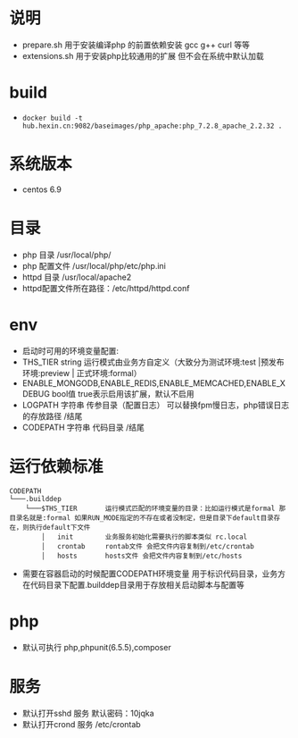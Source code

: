 # 说明
* prepare.sh 用于安装编译php 的前置依赖安装 gcc g++ curl 等等
* extensions.sh 用于安装php比较通用的扩展 但不会在系统中默认加载

#  build
* `docker build -t hub.hexin.cn:9082/baseimages/php_apache:php_7.2.8_apache_2.2.32 .`

# 系统版本
* centos 6.9

# 目录
* php 目录 /usr/local/php/
* php 配置文件 /usr/local/php/etc/php.ini
* httpd 目录 /usr/local/apache2
* httpd配置文件所在路径：/etc/httpd/httpd.conf

# env
* 启动时可用的环境变量配置:
* THS_TIER string 运行模式由业务方自定义（大致分为测试环境:test |预发布环境:preview | 正式环境:formal）
* ENABLE_MONGODB,ENABLE_REDIS,ENABLE_MEMCACHED,ENABLE_XDEBUG  bool值 true表示启用该扩展，默认不启用
* LOGPATH 字符串 传参目录（配置日志） 可以替换fpm慢日志，php错误日志的存放路径 /结尾
* CODEPATH 字符串 代码目录 /结尾

# 运行依赖标准
```
CODEPATH
└───.builddep
    └───$THS_TIER       运行模式匹配的环境变量的目录：比如运行模式是formal 那目录名就是:formal 如果RUN_MODE指定的不存在或者没制定，但是目录下default目录存在，则执行default下文件
        │   init        业务服务初始化需要执行的脚本类似 rc.local 
        │   crontab     rontab文件 会把文件内容复制到/etc/crontab
        │   hosts       hosts文件 会把文件内容复制到/etc/hosts
```
* 需要在容器启动的时候配置CODEPATH环境变量 用于标识代码目录，业务方在代码目录下配置.builddep目录用于存放相关启动脚本与配置等

# php
* 默认可执行 php,phpunit(6.5.5),composer

# 服务
* 默认打开sshd 服务 默认密码：10jqka
* 默认打开crond 服务 /etc/crontab

